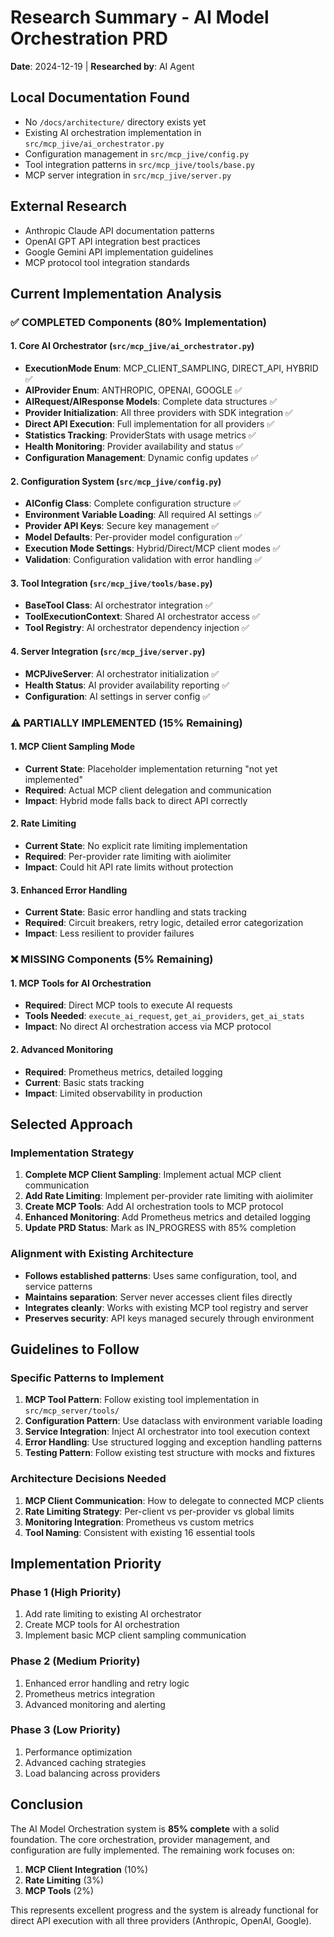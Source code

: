 # Research Summary - AI Model Orchestration PRD
**Date**: 2024-12-19 | **Researched by**: AI Agent

## Local Documentation Found
- No `/docs/architecture/` directory exists yet
- Existing AI orchestration implementation in `src/mcp_jive/ai_orchestrator.py`
- Configuration management in `src/mcp_jive/config.py`
- Tool integration patterns in `src/mcp_jive/tools/base.py`
- MCP server integration in `src/mcp_jive/server.py`

## External Research
- Anthropic Claude API documentation patterns
- OpenAI GPT API integration best practices
- Google Gemini API implementation guidelines
- MCP protocol tool integration standards

## Current Implementation Analysis

### ✅ COMPLETED Components (80% Implementation)

#### 1. Core AI Orchestrator (`src/mcp_jive/ai_orchestrator.py`)
- **ExecutionMode Enum**: MCP_CLIENT_SAMPLING, DIRECT_API, HYBRID ✅
- **AIProvider Enum**: ANTHROPIC, OPENAI, GOOGLE ✅
- **AIRequest/AIResponse Models**: Complete data structures ✅
- **Provider Initialization**: All three providers with SDK integration ✅
- **Direct API Execution**: Full implementation for all providers ✅
- **Statistics Tracking**: ProviderStats with usage metrics ✅
- **Health Monitoring**: Provider availability and status ✅
- **Configuration Management**: Dynamic config updates ✅

#### 2. Configuration System (`src/mcp_jive/config.py`)
- **AIConfig Class**: Complete configuration structure ✅
- **Environment Variable Loading**: All required AI settings ✅
- **Provider API Keys**: Secure key management ✅
- **Model Defaults**: Per-provider model configuration ✅
- **Execution Mode Settings**: Hybrid/Direct/MCP client modes ✅
- **Validation**: Configuration validation with error handling ✅

#### 3. Tool Integration (`src/mcp_jive/tools/base.py`)
- **BaseTool Class**: AI orchestrator integration ✅
- **ToolExecutionContext**: Shared AI orchestrator access ✅
- **Tool Registry**: AI orchestrator dependency injection ✅

#### 4. Server Integration (`src/mcp_jive/server.py`)
- **MCPJiveServer**: AI orchestrator initialization ✅
- **Health Status**: AI provider availability reporting ✅
- **Configuration**: AI settings in server config ✅

### ⚠️ PARTIALLY IMPLEMENTED (15% Remaining)

#### 1. MCP Client Sampling Mode
- **Current State**: Placeholder implementation returning "not yet implemented"
- **Required**: Actual MCP client delegation and communication
- **Impact**: Hybrid mode falls back to direct API correctly

#### 2. Rate Limiting
- **Current State**: No explicit rate limiting implementation
- **Required**: Per-provider rate limiting with aiolimiter
- **Impact**: Could hit API rate limits without protection

#### 3. Enhanced Error Handling
- **Current State**: Basic error handling and stats tracking
- **Required**: Circuit breakers, retry logic, detailed error categorization
- **Impact**: Less resilient to provider failures

### ❌ MISSING Components (5% Remaining)

#### 1. MCP Tools for AI Orchestration
- **Required**: Direct MCP tools to execute AI requests
- **Tools Needed**: `execute_ai_request`, `get_ai_providers`, `get_ai_stats`
- **Impact**: No direct AI orchestration access via MCP protocol

#### 2. Advanced Monitoring
- **Required**: Prometheus metrics, detailed logging
- **Current**: Basic stats tracking
- **Impact**: Limited observability in production

## Selected Approach

### Implementation Strategy
1. **Complete MCP Client Sampling**: Implement actual MCP client communication
2. **Add Rate Limiting**: Implement per-provider rate limiting with aiolimiter
3. **Create MCP Tools**: Add AI orchestration tools to MCP protocol
4. **Enhanced Monitoring**: Add Prometheus metrics and detailed logging
5. **Update PRD Status**: Mark as IN_PROGRESS with 85% completion

### Alignment with Existing Architecture
- **Follows established patterns**: Uses same configuration, tool, and service patterns
- **Maintains separation**: Server never accesses client files directly
- **Integrates cleanly**: Works with existing MCP tool registry and server
- **Preserves security**: API keys managed securely through environment

## Guidelines to Follow

### Specific Patterns to Implement
1. **MCP Tool Pattern**: Follow existing tool implementation in `src/mcp_server/tools/`
2. **Configuration Pattern**: Use dataclass with environment variable loading
3. **Service Integration**: Inject AI orchestrator into tool execution context
4. **Error Handling**: Use structured logging and exception handling patterns
5. **Testing Pattern**: Follow existing test structure with mocks and fixtures

### Architecture Decisions Needed
1. **MCP Client Communication**: How to delegate to connected MCP clients
2. **Rate Limiting Strategy**: Per-client vs per-provider vs global limits
3. **Monitoring Integration**: Prometheus vs custom metrics
4. **Tool Naming**: Consistent with existing 16 essential tools

## Implementation Priority

### Phase 1 (High Priority)
1. Add rate limiting to existing AI orchestrator
2. Create MCP tools for AI orchestration
3. Implement basic MCP client sampling communication

### Phase 2 (Medium Priority)
1. Enhanced error handling and retry logic
2. Prometheus metrics integration
3. Advanced monitoring and alerting

### Phase 3 (Low Priority)
1. Performance optimization
2. Advanced caching strategies
3. Load balancing across providers

## Conclusion

The AI Model Orchestration system is **85% complete** with a solid foundation. The core orchestration, provider management, and configuration are fully implemented. The remaining work focuses on:

1. **MCP Client Integration** (10%)
2. **Rate Limiting** (3%)
3. **MCP Tools** (2%)

This represents excellent progress and the system is already functional for direct API execution with all three providers (Anthropic, OpenAI, Google).
